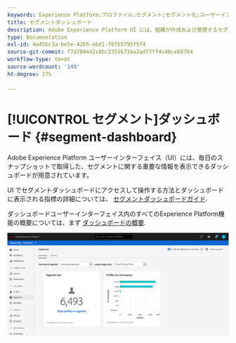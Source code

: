 ```yaml
---
keywords: Experience Platform;プロファイル;セグメント;セグメント化;ユーザーインターフェイス;UI;カスタマイズ;セグメントダッシュボード;ダッシュボード
title: セグメントダッシュボード
description: Adobe Experience Platform UI には、組織が作成および管理するセグメントに関連する重要な指標を表示できるダッシュボードが用意されています。
type: Documentation
exl-id: 4a45bc3a-be5e-42b5-abd1-f0fb5795f5f4
source-git-commit: f7d204442c8bc2355671ba2adffff4c40ce08784
workflow-type: tm+mt
source-wordcount: '149'
ht-degree: 27%

---
```


# [!UICONTROL セグメント]ダッシュボード {#segment-dashboard}

Adobe Experience Platform ユーザーインターフェイス（UI）には、毎日のスナップショットで取得した、セグメントに関する重要な情報を表示できるダッシュボードが用意されています。

UI でセグメントダッシュボードにアクセスして操作する方法とダッシュボードに表示される指標の詳細については、 [セグメントダッシュボードガイド](../../dashboards/guides/segments.md).

ダッシュボードユーザーインターフェイス内のすべてのExperience Platform機能の概要については、まず [ダッシュボードの概要](../../dashboards/home.md).

![セグメントダッシュボード。 これは、オーディエンスサイズウィジェット、オーディエンスサイズ変更トレンドウィジェット、ID 別プロファイルウィジェットの 3 つのウィジェットを表示しています。](../images/ui/segment-dashboard/dashboard-overview.png)
